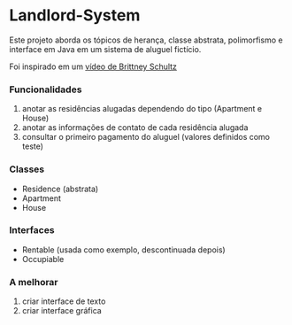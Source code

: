 # Landlord-System
Este projeto aborda os tópicos de herança, classe abstrata, polimorfismo e interface em Java em um sistema de aluguel fictício.

Foi inspirado em um [vídeo de Brittney Schultz](https://youtu.be/EbUqy6mmdI0)

### Funcionalidades
1. anotar as residências alugadas dependendo do tipo (Apartment e House)
2. anotar as informações de contato de cada residência alugada
3. consultar o primeiro pagamento do aluguel (valores definidos como teste)

### Classes
* Residence (abstrata) 
* Apartment
* House

### Interfaces
* Rentable (usada como exemplo, descontinuada depois)
* Occupiable

### A melhorar
1. criar interface de texto
2. criar interface gráfica
